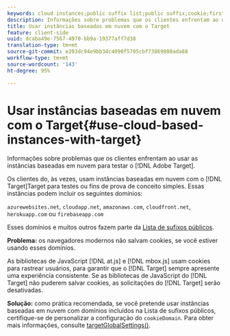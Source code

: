 ```yaml
---
keywords: cloud instances;public suffix list;public suffix;cookie;first-party cookie;1st-party cookie;azurewebsites.net;cloudapp.net;amazonaws.com;cloudfront.net;herokuapp.com;firebaseapp.com;targetGlobalSettings;cookieDomain
description: Informações sobre problemas que os clientes enfrentam ao usar as instâncias baseadas em nuvem para testar o Adobe Target.
title: Usar instâncias baseadas em nuvem com o Target
feature: client-side
uuid: dcaba49e-7567-4970-bb9a-19377aff7d38
translation-type: tm+mt
source-git-commit: e203dc94e9bb34c4090f5795cbf73869808ada88
workflow-type: tm+mt
source-wordcount: '143'
ht-degree: 95%

---
```



# Usar instâncias baseadas em nuvem com o Target{#use-cloud-based-instances-with-target}

Informações sobre problemas que os clientes enfrentam ao usar as instâncias baseadas em nuvem para testar o [!DNL Adobe Target].

Os clientes do, às vezes, usam instâncias baseadas em nuvem com o [!DNL Target]Target para testes ou fins de prova de conceito simples. Essas instâncias podem incluir os seguintes domínios:

`azurewebsites.net`, `cloudapp.net`, `amazonaws.com`, `cloudfront.net`, `herokuapp.com` ou `firebaseapp.com`

Esses domínios e muitos outros fazem parte da [Lista de sufixos públicos](https://publicsuffix.org/list/public_suffix_list.dat).

**Problema:** os navegadores modernos não salvam cookies, se você estiver usando esses domínios.

As bibliotecas de JavaScript [!DNL at.js] e [!DNL mbox.js] usam cookies para rastrear usuários, para garantir que o [!DNL Target] sempre apresente uma experiência consistente. Se as bibliotecas de JavaScript do [!DNL Target] não puderem salvar cookies, as solicitações do [!DNL Target] serão desativadas.

**Solução:** como prática recomendada, se você pretende usar instâncias baseadas em nuvem com domínios incluídos na Lista de sufixos públicos, certifique-se de personalizar a configuração do `cookieDomain`. Para obter mais informações, consulte [targetGlobalSettings()](/help/c-implementing-target/c-implementing-target-for-client-side-web/targetgobalsettings.md).
